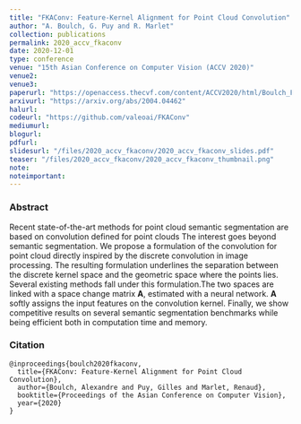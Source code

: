 ```yaml
---
title: "FKAConv: Feature-Kernel Alignment for Point Cloud Convolution"
author: "A. Boulch, G. Puy and R. Marlet"
collection: publications
permalink: 2020_accv_fkaconv
date: 2020-12-01
type: conference
venue: "15th Asian Conference on Computer Vision (ACCV 2020)"
venue2: 
venue3:
paperurl: "https://openaccess.thecvf.com/content/ACCV2020/html/Boulch_FKAConv_Feature-Kernel_Alignment_for_Point_Cloud_Convolution_ACCV_2020_paper.html"
arxivurl: "https://arxiv.org/abs/2004.04462"
halurl: 
codeurl: "https://github.com/valeoai/FKAConv"
mediumurl: 
blogurl: 
pdfurl: 
slidesurl: "/files/2020_accv_fkaconv/2020_accv_fkaconv_slides.pdf"
teaser: "/files/2020_accv_fkaconv/2020_accv_fkaconv_thumbnail.png"
note:
noteimportant: 
---
```


### Abstract

Recent state-of-the-art methods for point cloud semantic segmentation are based on convolution defined for point clouds The interest goes beyond semantic segmentation. We propose a formulation of the convolution for point cloud directly inspired by the discrete convolution in image processing. The resulting formulation underlines the separation between the discrete kernel space and the geometric space where the points lies. Several existing methods fall under this formulation.The two spaces are linked with a space change matrix $\mathbf{A}$, estimated with a neural network. $\mathbf{A}$ softly assigns the input features on the convolution kernel. Finally, we show competitive results on several semantic segmentation benchmarks while being efficient both in computation time and memory.


### Citation

```
@inproceedings{boulch2020fkaconv,
  title={FKAConv: Feature-Kernel Alignment for Point Cloud Convolution},
  author={Boulch, Alexandre and Puy, Gilles and Marlet, Renaud},
  booktitle={Proceedings of the Asian Conference on Computer Vision},
  year={2020}
}
```